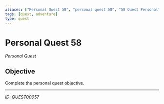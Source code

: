```yaml
---
aliases: ["Personal Quest 58", "personal quest 58", "58 Quest Personal"]
tags: [quest, adventure]
type: quest
---
```


# Personal Quest 58

*Personal Quest*

## Objective
Complete the personal quest objective.

---
*ID: QUEST00057*